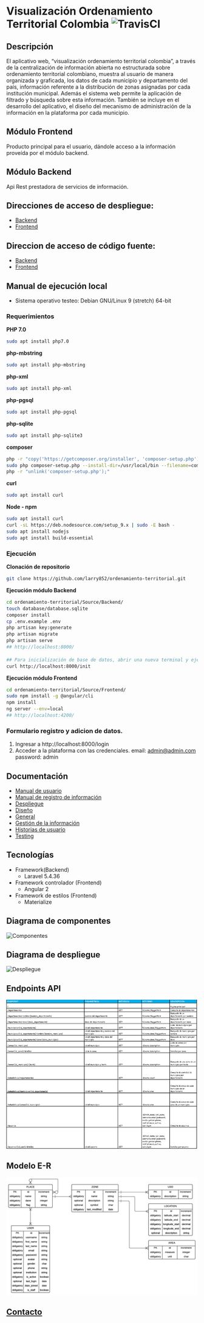 # Visualización Ordenamiento Territorial Colombia ![TravisCI](https://travis-ci.org/larry852/ordenamiento-territorial.svg?branch=master)

## Descripción
El aplicativo web, “visualización ordenamiento territorial colombia”, a través de la centralización de información abierta no estructurada sobre ordenamiento territorial colombiano, muestra al usuario de manera organizada y graficada, los datos de cada municipio y departamento del país, información referente a la distribución de zonas asignadas por cada institución municipal. Además el sistema web permite la aplicación de filtrado y búsqueda sobre esta información. También se incluye en el desarrollo del aplicativo, el diseño del mecanismo de administración de la información en la plataforma por cada municipio.

## Módulo Frontend
Producto principal para el usuario, dándole acceso a la información proveída por el módulo backend. 

## Módulo Backend
Api Rest prestadora de servicios de información.

## Direcciones de acceso de despliegue:
- [Backend](https://ordenamiento-backend.herokuapp.com)
- [Frontend](https://ordenamiento-frontend.herokuapp.com)

## Direccion de acceso de código fuente:
- [Backend](Source/Backend)
- [Frontend](Source/Frontend)


## Manual de ejecución local

- Sistema operativo testeo: Debian GNU/Linux 9 (stretch) 64-bit

### Requerimientos

**PHP 7.0**
```sh
sudo apt install php7.0
```

**php-mbstring**
```sh
sudo apt install php-mbstring
```

**php-xml**
```sh
sudo apt install php-xml
```

**php-pgsql**
```sh
sudo apt install php-pgsql
```
**php-sqlite**
```sh
sudo apt install php-sqlite3
```

**composer**
```sh
php -r "copy('https://getcomposer.org/installer', 'composer-setup.php');"
sudo php composer-setup.php --install-dir=/usr/local/bin --filename=composer
php -r "unlink('composer-setup.php');"
```

**curl**
```sh
sudo apt install curl
```

**Node - npm**
```sh
sudo apt install curl
curl -sL https://deb.nodesource.com/setup_9.x | sudo -E bash -
sudo apt install nodejs
sudo apt install build-essential
```


### Ejecución

**Clonación de repositorio**
```sh
git clone https://github.com/larry852/ordenamiento-territorial.git
```

**Ejecución módulo Backend**
```sh
cd ordenamiento-territorial/Source/Backend/
touch database/database.sqlite
composer install
cp .env.example .env
php artisan key:generate
php artisan migrate
php artisan serve
## http://localhost:8000/

## Para inicialización de base de datos, abrir una nueva terminal y ejecutar.
curl http://localhost:8000/init
```

**Ejecución módulo Frontend**
```sh
cd ordenamiento-territorial/Source/Frontend/
sudo npm install -g @angular/cli
npm install
ng server --env=local
## http://localhost:4200/
```

### Formulario registro y adicion de datos.
1. Ingresar a http://localhost:8000/login
2. Acceder a la plataforma con las credenciales. email: admin@admin.com password: admin


## Documentación
- [Manual de usuario](Documentacion/Manual%20usuario.pdf)
- [Manual de registro de información](Documentacion/Manual%20de%20registro%20de%20informacion.pdf)
- [Despliegue](Documentacion/Despliegue)
- [Diseño](Documentacion/Dise%C3%B1o)
- [General](Documentacion/General)
- [Gestión de la información](Documentacion/Gestion%20de%20la%20informacion)
- [Historias de usuario](Documentacion/Historias%20de%20usuario)
- [Testing](Documentacion/Testing)

## Tecnologías
- Framework(Backend)
	- Laravel 5.4.36
- Framework controlador (Frontend)
	- Angular 2
- Framework de estilos (Frontend)
	- Materialize

## Diagrama de componentes
![Componentes](Documentacion/Dise%C3%B1o/Logico/componentes.png?raw=true "Componentes")

## Diagrama de despliegue
![Despliegue](Documentacion/Dise%C3%B1o/Logico/despliegue.png?raw=true "Despliegue")

## Endpoints API
![Endpoints](Source/Backend/Endpoints.PNG?raw=true "Endpoints")

## Modelo E-R
![Modelo E-R](Source/Backend/MER.png?raw=true "Modelo E-R")

## [Contacto](https://ordenamiento-frontend.herokuapp.com/equipo)

